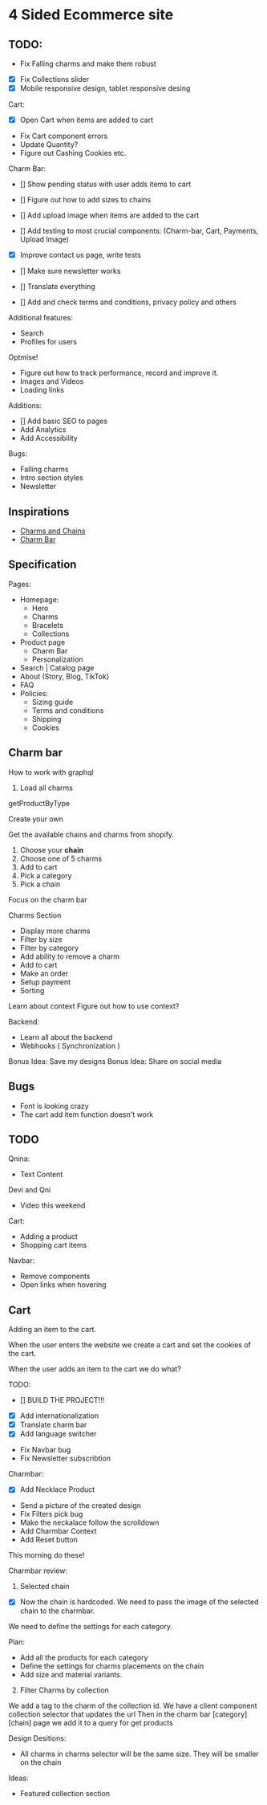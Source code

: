 # 4 Sided Ecommerce site

## TODO:

- Fix Falling charms and make them robust
- [x] Fix Collections slider
- [x] Mobile responsive design, tablet responsive desing

Cart:
- [x] Open Cart when items are added to cart
- Fix Cart component errors
- Update Quantity?
- Figure out Cashing Cookies etc.

Charm Bar:
- [] Show pending status with user adds items to cart
- [] Figure out how to add sizes to chains
- [] Add upload image when items are added to the cart

- [] Add testing to most crucial components: (Charm-bar, Cart, Payments, Upload Image)


- [x] Improve contact us page, write tests
- [] Make sure newsletter works


- [] Translate everything
- [] Add and check terms and conditions, privacy policy and others

Additional features:
- Search
- Profiles for users

Optmise!
- Figure out how to track performance, record and improve it.
- Images and Videos
- Loading links

Additions:
- [] Add basic SEO to pages
- Add Analytics
- Add Accessibility 


Bugs:
- Falling charms
- Intro section styles
- Newsletter


## Inspirations

- [Charms and Chains](https://www.madebymary.com/collections/charms-and-chains)
- [Charm Bar](https://www.lavenderandgracedesigns.com/products/charm-necklace-1)

## Specification

Pages:

- Homepage:
  - Hero
  - Charms
  - Bracelets
  - Collections
- Product page
  - Charm Bar
  - Personalization
- Search | Catalog page
- About (Story, Blog, TikTok)
- FAQ
- Policies:
  - Sizing guide
  - Terms and conditions
  - Shipping
  - Cookies


## Charm bar

How to work with graphql

1. Load all charms

getProductByType

Create your own

Get the available chains and charms from shopify.

1. Choose your **chain**
2. Choose one of 5 charms
3. Add to cart
4. Pick a category
5. Pick a chain

Focus on the charm bar

Charms Section

- Display more charms
- Filter by size
- Filter by category
- Add ability to remove a charm
- Add to cart
- Make an order
- Setup payment
- Sorting

Learn about context
Figure out how to use context?

Backend:

- Learn all about the backend
- Webhooks ( Synchronization )

Bonus Idea: Save my designs
Bonus Idea: Share on social media

## Bugs

- Font is looking crazy
- The cart add item function doesn't work

## TODO

Qnina:
- Text Content

Devi and Qni
- Video this weekend

Cart:
- Adding a product
- Shopping cart items

Navbar:
- Remove components
- Open links when hovering



## Cart

Adding an item to the cart.

When the user enters the website we create a cart and set the cookies of the cart.

When the user adds an item to the cart we do what?











































TODO:
- [] BUILD THE PROJECT!!! 
- [X] Add internationalization
- [X] Translate charm bar
- [x] Add language switcher
- Fix Navbar bug
- Fix Newsletter subscribtion


Charmbar:
- [x] Add Necklace Product
- Send a picture of the created design
- Fix Filters pick bug
- Make the neckalace follow the scrolldown
- Add Charmbar Context
- Add Reset button



This morning do these!

Charmbar review:

1. Selected chain

-[x] Now the chain is hardcoded. We need to pass the image of the selected chain to the
charmbar.

We need to define the settings for each category.

Plan:
- Add all the products for each category
- Define the settings for charms placements on the chain
- Add size and material variants.

2. Filter Charms by collection

We add a tag to the charm of the collection id. 
We have a client component collection selector that updates the url
Then in the charm bar [category][chain] page we add it to a query for get products


Design Desitions:

- All charms in charms selector will be the same size. They will be smaller on the chain

Ideas:

- Featured collection section
